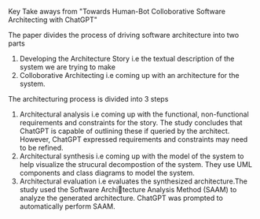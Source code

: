 Key Take aways from "Towards Human-Bot Colloborative Software Architecting with ChatGPT" 

The paper divides the process of driving software architecture into two parts

1. Developing the Architecture Story i.e the textual description of the system we are trying to make
2. Colloborative Architecting i.e coming up with an architecture for the system.

The architecturing process is divided into 3 steps

1. Architectural analysis i.e coming up with the functional, non-functional requirements and constraints for the story. The study concludes that ChatGPT is capable of outlining these if queried by the architect. However, ChatGPT expressed requirements and constraints may need to be refined.
2. Architectural synthesis i.e coming up with the model of the system to help visualize the strucural decompostion of the system. They use UML components and class diagrams to model the system.  
4. Architectural evaluation i.e evaluates the synthesized architecture.The study used the Software Architecture Analysis Method (SAAM) to analyze the generated architecture. ChatGPT was prompted to automatically perform SAAM.
